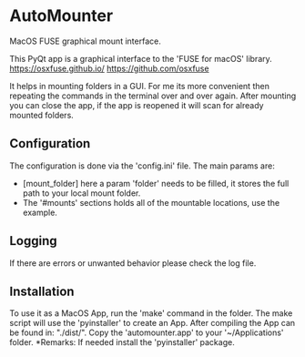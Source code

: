 # AutoMounter

MacOS FUSE graphical mount interface.

This PyQt app is a graphical interface to the 'FUSE for macOS' library.
<https://osxfuse.github.io/>
<https://github.com/osxfuse>

It helps in mounting folders in a GUI. For me its more convenient then repeating the commands in the terminal over and over again.
After mounting you can close the app, if the app is reopened it will scan for already mounted folders.

## Configuration

The configuration is done via the 'config.ini' file.
The main params are:

* [mount_folder] here a param 'folder' needs to be filled, it stores the full path to your local mount folder.
* The '#mounts' sections holds all of the mountable locations, use the example.

## Logging

If there are errors or unwanted behavior please check the log file.

## Installation

To use it as a MacOS App, run the 'make' command in the folder. The make script will use the 'pyinstaller' to create an App.
After compiling the App can be found in: "./dist/". Copy the 'automounter.app' to your '~/Applications' folder.
*Remarks: If needed install the 'pyinstaller' package.
